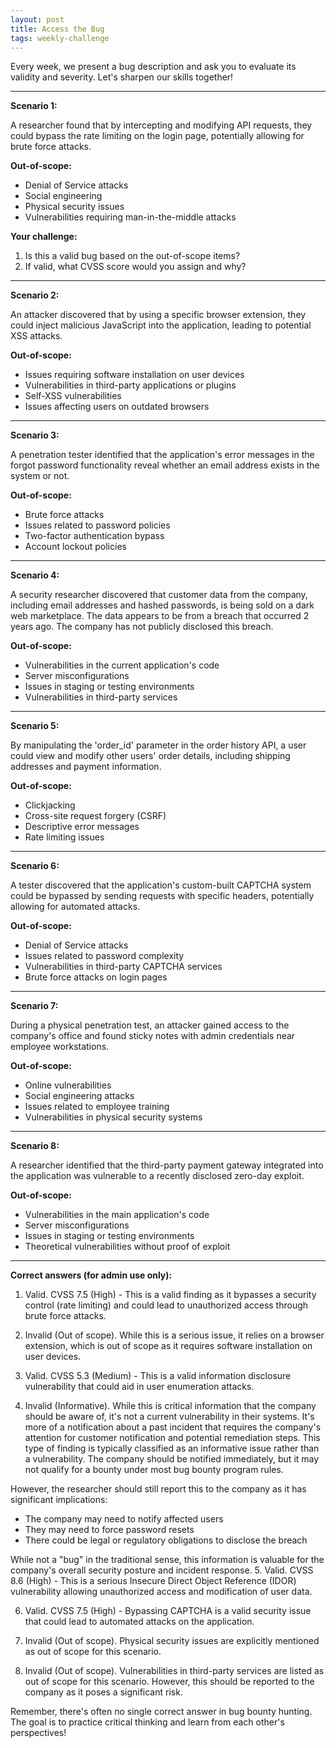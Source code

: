 ```yaml
---
layout: post
title: Access the Bug
tags: weekly-challenge
---
```


Every week, we present a bug description and ask you to evaluate its validity and severity. Let's sharpen our skills together!

---

**Scenario 1:**

A researcher found that by intercepting and modifying API requests, they could bypass the rate limiting on the login page, potentially allowing for brute force attacks.

**Out-of-scope:**
- Denial of Service attacks
- Social engineering
- Physical security issues
- Vulnerabilities requiring man-in-the-middle attacks

**Your challenge:**
1. Is this a valid bug based on the out-of-scope items?
2. If valid, what CVSS score would you assign and why?

---

**Scenario 2:**

An attacker discovered that by using a specific browser extension, they could inject malicious JavaScript into the application, leading to potential XSS attacks.

**Out-of-scope:**
- Issues requiring software installation on user devices
- Vulnerabilities in third-party applications or plugins
- Self-XSS vulnerabilities
- Issues affecting users on outdated browsers

---

**Scenario 3:**

A penetration tester identified that the application's error messages in the forgot password functionality reveal whether an email address exists in the system or not.

**Out-of-scope:**
- Brute force attacks
- Issues related to password policies
- Two-factor authentication bypass
- Account lockout policies

---

**Scenario 4:**

A security researcher discovered that customer data from the company, including email addresses and hashed passwords, is being sold on a dark web marketplace. The data appears to be from a breach that occurred 2 years ago. The company has not publicly disclosed this breach.

**Out-of-scope:**
- Vulnerabilities in the current application's code
- Server misconfigurations
- Issues in staging or testing environments
- Vulnerabilities in third-party services

---

**Scenario 5:**

By manipulating the 'order_id' parameter in the order history API, a user could view and modify other users' order details, including shipping addresses and payment information.

**Out-of-scope:**
- Clickjacking
- Cross-site request forgery (CSRF)
- Descriptive error messages
- Rate limiting issues

---

**Scenario 6:**

A tester discovered that the application's custom-built CAPTCHA system could be bypassed by sending requests with specific headers, potentially allowing for automated attacks.

**Out-of-scope:**
- Denial of Service attacks
- Issues related to password complexity
- Vulnerabilities in third-party CAPTCHA services
- Brute force attacks on login pages

---

**Scenario 7:**

During a physical penetration test, an attacker gained access to the company's office and found sticky notes with admin credentials near employee workstations.

**Out-of-scope:**
- Online vulnerabilities
- Social engineering attacks
- Issues related to employee training
- Vulnerabilities in physical security systems

---

**Scenario 8:**

A researcher identified that the third-party payment gateway integrated into the application was vulnerable to a recently disclosed zero-day exploit.

**Out-of-scope:**
- Vulnerabilities in the main application's code
- Server misconfigurations
- Issues in staging or testing environments
- Theoretical vulnerabilities without proof of exploit

---

**Correct answers (for admin use only):**

1. Valid. CVSS 7.5 (High) - This is a valid finding as it bypasses a security control (rate limiting) and could lead to unauthorized access through brute force attacks.

2. Invalid (Out of scope). While this is a serious issue, it relies on a browser extension, which is out of scope as it requires software installation on user devices.

3. Valid. CVSS 5.3 (Medium) - This is a valid information disclosure vulnerability that could aid in user enumeration attacks.

4. Invalid (Informative). While this is critical information that the company should be aware of, it's not a current vulnerability in their systems. It's more of a notification about a past incident that requires the company's attention for customer notification and potential remediation steps. This type of finding is typically classified as an informative issue rather than a vulnerability. The company should be notified immediately, but it may not qualify for a bounty under most bug bounty program rules.

However, the researcher should still report this to the company as it has significant implications:
- The company may need to notify affected users
- They may need to force password resets
- There could be legal or regulatory obligations to disclose the breach

While not a "bug" in the traditional sense, this information is valuable for the company's overall security posture and incident response.
5. Valid. CVSS 8.6 (High) - This is a serious Insecure Direct Object Reference (IDOR) vulnerability allowing unauthorized access and modification of user data.

6. Valid. CVSS 7.5 (High) - Bypassing CAPTCHA is a valid security issue that could lead to automated attacks on the application.

7. Invalid (Out of scope). Physical security issues are explicitly mentioned as out of scope for this scenario.

8. Invalid (Out of scope). Vulnerabilities in third-party services are listed as out of scope for this scenario. However, this should be reported to the company as it poses a significant risk.

Remember, there's often no single correct answer in bug bounty hunting. The goal is to practice critical thinking and learn from each other's perspectives!
